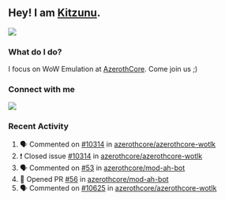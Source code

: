 ## Hey! I am [Kitzunu](https://Github.com/Kitzunu).

<!--<a href="https://github-readme-stats.kitzunu.vercel.app/api?username=Kitzunu&show_icons=true&theme=dark">
  <img align="center" src="https://github-readme-stats.kitzunu.vercel.app/api?username=Kitzunu&show_icons=true&theme=dark" />
</a>-->
<a href="https://github-readme-stats.kitzunu.vercel.app/api?username=Kitzunu&show_icons=true&theme=dark">
  <img align="center" src="https://github-readme-stats.vercel.app/api/top-langs/?username=Kitzunu&layout=compact&theme=dark" />
</a>

### What do I do?

I focus on WoW Emulation at [AzerothCore](https://Github.com/AzerothCore). Come join us ;)

### Connect with me
[![](https://img.shields.io/badge/AzerothCore%20Discord-Connect%20with%20me!-green)](https://discord.com/invite/gkt4y2x)

### Recent Activity

<!--START_SECTION:activity-->
1. 🗣 Commented on [#10314](https://github.com/azerothcore/azerothcore-wotlk/issues/10314) in [azerothcore/azerothcore-wotlk](https://github.com/azerothcore/azerothcore-wotlk)
2. ❗️ Closed issue [#10314](https://github.com/azerothcore/azerothcore-wotlk/issues/10314) in [azerothcore/azerothcore-wotlk](https://github.com/azerothcore/azerothcore-wotlk)
3. 🗣 Commented on [#53](https://github.com/azerothcore/mod-ah-bot/issues/53) in [azerothcore/mod-ah-bot](https://github.com/azerothcore/mod-ah-bot)
4. 💪 Opened PR [#56](https://github.com/azerothcore/mod-ah-bot/pull/56) in [azerothcore/mod-ah-bot](https://github.com/azerothcore/mod-ah-bot)
5. 🗣 Commented on [#10625](https://github.com/azerothcore/azerothcore-wotlk/issues/10625) in [azerothcore/azerothcore-wotlk](https://github.com/azerothcore/azerothcore-wotlk)
<!--END_SECTION:activity-->
